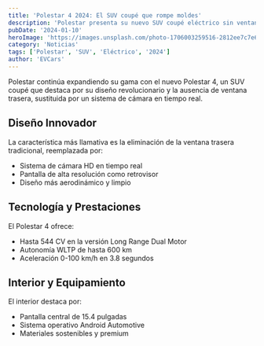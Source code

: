 ```yaml
---
title: 'Polestar 4 2024: El SUV coupé que rompe moldes'
description: 'Polestar presenta su nuevo SUV coupé eléctrico sin ventana trasera, apostando por la tecnología y el diseño futurista.'
pubDate: '2024-01-10'
heroImage: 'https://images.unsplash.com/photo-1706003259516-2812ee7c7e6d'
category: 'Noticias'
tags: ['Polestar', 'SUV', 'Eléctrico', '2024']
author: 'EVCars'
---
```


Polestar continúa expandiendo su gama con el nuevo Polestar 4, un SUV coupé que destaca por su diseño revolucionario y la ausencia de ventana trasera, sustituida por un sistema de cámara en tiempo real.

## Diseño Innovador

La característica más llamativa es la eliminación de la ventana trasera tradicional, reemplazada por:
- Sistema de cámara HD en tiempo real
- Pantalla de alta resolución como retrovisor
- Diseño más aerodinámico y limpio

## Tecnología y Prestaciones

El Polestar 4 ofrece:
- Hasta 544 CV en la versión Long Range Dual Motor
- Autonomía WLTP de hasta 600 km
- Aceleración 0-100 km/h en 3.8 segundos

## Interior y Equipamiento

El interior destaca por:
- Pantalla central de 15.4 pulgadas
- Sistema operativo Android Automotive
- Materiales sostenibles y premium
